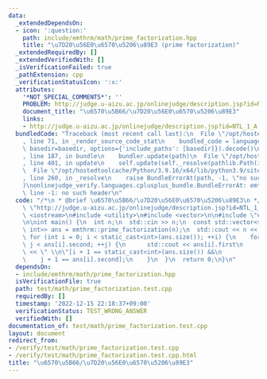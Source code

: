```yaml
---
data:
  _extendedDependsOn:
  - icon: ':question:'
    path: include/emthrm/math/prime_factorization.hpp
    title: "\u7D20\u56E0\u6570\u5206\u89E3 (prime factorization)"
  _extendedRequiredBy: []
  _extendedVerifiedWith: []
  _isVerificationFailed: true
  _pathExtension: cpp
  _verificationStatusIcon: ':x:'
  attributes:
    '*NOT_SPECIAL_COMMENTS*': ''
    PROBLEM: http://judge.u-aizu.ac.jp/onlinejudge/description.jsp?id=NTL_1_A
    document_title: "\u6570\u5B66/\u7D20\u56E0\u6570\u5206\u89E3"
    links:
    - http://judge.u-aizu.ac.jp/onlinejudge/description.jsp?id=NTL_1_A
  bundledCode: "Traceback (most recent call last):\n  File \"/opt/hostedtoolcache/Python/3.9.16/x64/lib/python3.9/site-packages/onlinejudge_verify/documentation/build.py\"\
    , line 71, in _render_source_code_stat\n    bundled_code = language.bundle(stat.path,\
    \ basedir=basedir, options={'include_paths': [basedir]}).decode()\n  File \"/opt/hostedtoolcache/Python/3.9.16/x64/lib/python3.9/site-packages/onlinejudge_verify/languages/cplusplus.py\"\
    , line 187, in bundle\n    bundler.update(path)\n  File \"/opt/hostedtoolcache/Python/3.9.16/x64/lib/python3.9/site-packages/onlinejudge_verify/languages/cplusplus_bundle.py\"\
    , line 401, in update\n    self.update(self._resolve(pathlib.Path(included), included_from=path))\n\
    \  File \"/opt/hostedtoolcache/Python/3.9.16/x64/lib/python3.9/site-packages/onlinejudge_verify/languages/cplusplus_bundle.py\"\
    , line 260, in _resolve\n    raise BundleErrorAt(path, -1, \"no such header\"\
    )\nonlinejudge_verify.languages.cplusplus_bundle.BundleErrorAt: emthrm/math/prime_factorization.hpp:\
    \ line -1: no such header\n"
  code: "/*\n * @brief \u6570\u5B66/\u7D20\u56E0\u6570\u5206\u89E3\n */\n#define PROBLEM\
    \ \"http://judge.u-aizu.ac.jp/onlinejudge/description.jsp?id=NTL_1_A\"\n\n#include\
    \ <iostream>\n#include <utility>\n#include <vector>\n\n#include \"emthrm/math/prime_factorization.hpp\"\
    \n\nint main() {\n  int n;\n  std::cin >> n;\n  const std::vector<std::pair<int,\
    \ int>> ans = emthrm::prime_factorization(n);\n  std::cout << n << \": \";\n \
    \ for (int i = 0; i < static_cast<int>(ans.size()); ++i) {\n    for (int j = 0;\
    \ j < ans[i].second; ++j) {\n      std::cout << ans[i].first\n               \
    \ << \" \\n\"[i + 1 == static_cast<int>(ans.size()) &&\n                     \
    \    j + 1 == ans[i].second];\n    }\n  }\n  return 0;\n}\n"
  dependsOn:
  - include/emthrm/math/prime_factorization.hpp
  isVerificationFile: true
  path: test/math/prime_factorization.test.cpp
  requiredBy: []
  timestamp: '2022-12-15 22:18:37+09:00'
  verificationStatus: TEST_WRONG_ANSWER
  verifiedWith: []
documentation_of: test/math/prime_factorization.test.cpp
layout: document
redirect_from:
- /verify/test/math/prime_factorization.test.cpp
- /verify/test/math/prime_factorization.test.cpp.html
title: "\u6570\u5B66/\u7D20\u56E0\u6570\u5206\u89E3"
---
```

